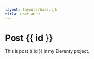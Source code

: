 ```yaml
---
layout: layouts/base.njk
title: Post 4633
---
```


# Post {{ id }}

This is post {{ id }} in my Eleventy project.

